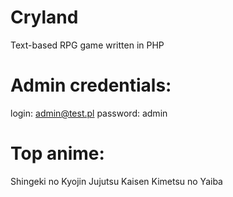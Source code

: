 # Cryland
Text-based RPG game written in PHP
# Admin credentials:
login:
admin@test.pl
password:
admin

# Top anime: 
Shingeki no Kyojin
Jujutsu Kaisen
Kimetsu no Yaiba
